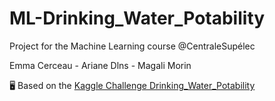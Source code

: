 # ML-Drinking_Water_Potability
Project for the Machine Learning course @CentraleSupélec

Emma Cerceau - Ariane Dlns - Magali Morin

:desktop_computer: Based on the [Kaggle Challenge Drinking_Water_Potability](https://www.kaggle.com/artimule/drinking-water-probability)

